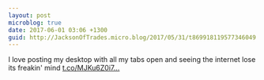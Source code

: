 ```yaml
---
layout: post
microblog: true
date: 2017-06-01 03:06 +1300
guid: http://JacksonOfTrades.micro.blog/2017/05/31/t869918119577346049.html
---
```

I love posting my desktop with all my tabs open and seeing the internet lose its freakin' mind [t.co/MJKu6Z0i7...](https://t.co/MJKu6Z0i75)
